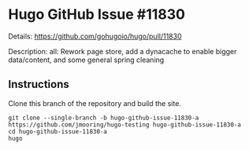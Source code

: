 # Hugo GitHub Issue #11830

Details: <https://github.com/gohugoio/hugo/pull/11830>

Description: all: Rework page store, add a dynacache to enable bigger data/content, and some general spring cleaning

## Instructions

Clone this branch of the repository and build the site.

```text
git clone --single-branch -b hugo-github-issue-11830-a https://github.com/jmooring/hugo-testing hugo-github-issue-11830-a
cd hugo-github-issue-11830-a
hugo
```
